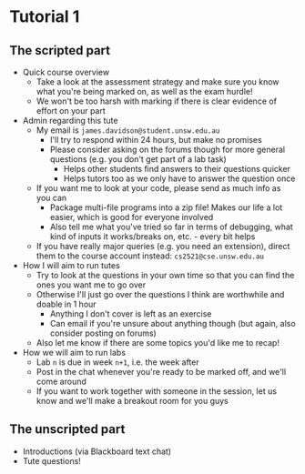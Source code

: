 # Tutorial 1

## The scripted part
- Quick course overview
    - Take a look at the assessment strategy and make sure you know what you're being marked on, as well as the exam hurdle!
    - We won't be too harsh with marking if there is clear evidence of effort on your part
- Admin regarding this tute
    - My email is `james.davidson@student.unsw.edu.au`
        - I'll try to respond within 24 hours, but make no promises
        - Please consider asking on the forums though for more general questions (e.g. you don't get part of a lab task)
            - Helps other students find answers to their questions quicker
            - Helps tutors too as we only have to answer the question once
    - If you want me to look at your code, please send as much info as you can
        - Package multi-file programs into a zip file! Makes our life a lot easier, which is good for everyone involved
        - Also tell me what you've tried so far in terms of debugging, what kind of inputs it works/breaks on, etc. - every bit helps
    - If you have really major queries (e.g. you need an extension), direct them to the course account instead: `cs2521@cse.unsw.edu.au`
- How I will aim to run tutes
    - Try to look at the questions in your own time so that you can find the ones you want me to go over
    - Otherwise I'll just go over the questions I think are worthwhile and doable in 1 hour
        - Anything I don't cover is left as an exercise
        - Can email if you're unsure about anything though (but again, also consider posting on forums)
    - Also let me know if there are some topics you'd like me to recap!
- How we will aim to run labs
    - Lab `n` is due in week `n+1`, i.e. the week after
    - Post in the chat whenever you're ready to be marked off, and we'll come around
    - If you want to work together with someone in the session, let us know and we'll make a breakout room for you guys

## The unscripted part
- Introductions (via Blackboard text chat)
- Tute questions!